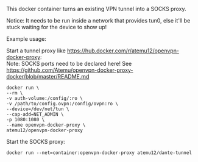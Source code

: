 This docker container turns an existing VPN tunnel into a SOCKS proxy.

Notice: It needs to be run inside a network that provides tun0, else it'll be stuck waiting for the device to show up!

Example usage:

Start a tunnel proxy like https://hub.docker.com/r/atemu12/openvpn-docker-proxy:  
Note: SOCKS ports need to be declared here! See https://github.com/Atemu/openvpn-docker-proxy-docker/blob/master/README.md

    docker run \
    --rm \
    -v auth-volume:/config/:ro \
    -v /path/to/config.ovpn:/config/ovpn:ro \
    --device=/dev/net/tun \
    --cap-add=NET_ADMIN \
    -p 1080:1080 \
    --name openvpn-docker-proxy \
    atemu12/openvpn-docker-proxy

Start the SOCKS proxy:

    docker run --net=container:openvpn-docker-proxy atemu12/dante-tunnel
